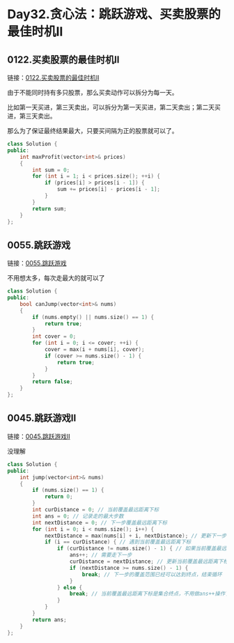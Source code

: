 # Day32.贪心法：跳跃游戏、买卖股票的最佳时机II

## 0122.买卖股票的最佳时机II

链接：[0122.买卖股票的最佳时机II](https://leetcode.cn/problems/best-time-to-buy-and-sell-stock-ii/)

由于不能同时持有多只股票，那么买卖动作可以拆分为每一天。

比如第一天买进，第三天卖出，可以拆分为第一天买进，第二天卖出；第二天买进，第三天卖出。

那么为了保证最终结果最大，只要买间隔为正的股票就可以了。

```c++
class Solution {
public:
    int maxProfit(vector<int>& prices)
    {
        int sum = 0;
        for (int i = 1; i < prices.size(); ++i) {
            if (prices[i] > prices[i - 1]) {
                sum += prices[i] - prices[i - 1];
            }
        }
        return sum;
    }
};

```


## 0055.跳跃游戏

链接：[0055.跳跃游戏](https://leetcode.cn/problems/jump-game/)

不用想太多，每次走最大的就可以了

```c++
class Solution {
public:
    bool canJump(vector<int>& nums)
    {
        if (nums.empty() || nums.size() == 1) {
            return true;
        }
        int cover = 0;
        for (int i = 0; i <= cover; ++i) {
            cover = max(i + nums[i], cover);
            if (cover >= nums.size() - 1) {
                return true;
            }
        }
        return false;
    }
};

```



## 0045.跳跃游戏II

链接：[0045.跳跃游戏II](https://leetcode.cn/problems/jump-game-ii/)

没理解

```c++
class Solution {
public:
    int jump(vector<int>& nums)
    {
        if (nums.size() == 1) {
            return 0;
        }
        int curDistance = 0; // 当前覆盖最远距离下标
        int ans = 0; // 记录走的最大步数
        int nextDistance = 0; // 下一步覆盖最远距离下标
        for (int i = 0; i < nums.size(); i++) {
            nextDistance = max(nums[i] + i, nextDistance); // 更新下一步覆盖最远距离下标
            if (i == curDistance) { // 遇到当前覆盖最远距离下标
                if (curDistance != nums.size() - 1) { // 如果当前覆盖最远距离下标不是终点
                    ans++; // 需要走下一步
                    curDistance = nextDistance; // 更新当前覆盖最远距离下标（相当于加油了）
                    if (nextDistance >= nums.size() - 1) {
                        break; // 下一步的覆盖范围已经可以达到终点，结束循环
                    }
                } else {
                    break; // 当前覆盖最远距离下标是集合终点，不用做ans++操作了，直接结束
                }
            }
        }
        return ans;
    }
};

```


